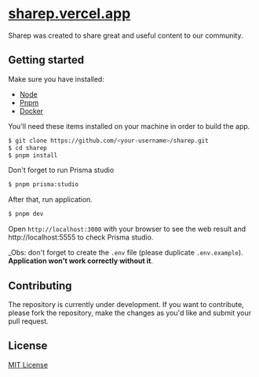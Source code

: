 <h1>
  <a href="https://sharep.vercel.app" target="_blank">
    sharep.vercel.app
  </a>
</h1>

Sharep was created to share great and useful content to our community.


## Getting started

Make sure you have installed:

- [Node](https://nodejs.org)
- [Pnpm](https://pnpm.io)
- [Docker](https://docker.com)

You'll need these items installed on your machine in order to build the app.

```bash
$ git clone https://github.com/<your-username>/sharep.git
$ cd sharep
$ pnpm install
```

Don't forget to run Prisma studio

```bash
$ pnpm prisma:studio
```

After that, run application.

```bash
$ pnpm dev
```

Open `http://localhost:3000` with your browser to see the web result and http://localhost:5555 to check Prisma studio.

\_Obs: don't forget to create the `.env` file (please duplicate `.env.example`). **Application won't work correctly without it**.

## Contributing

The repository is currently under development. If you want to contribute, please fork the repository, make the changes as you'd like and submit your pull request.

## License

[MIT License](./LICENSE)
